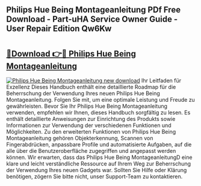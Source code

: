 ## Philips Hue Being Montageanleitung PDf Free Download - Part-uHA Service Owner Guide - User Repair Edition Qw6Kw

# <h2><a href="http://df6zup.blite.top/?on=Philips+Hue+Being+Montageanleitung">🔗Download 👉🔴 Philips Hue Being Montageanleitung</a></h2>

[![Philips Hue Being Montageanleitung new download](https://i.imgur.com/lujVjoI.png)](http://df6zup.blite.top/?on=Philips+Hue+Being+Montageanleitung)
Ihr Leitfaden für Exzellenz Dieses Handbuch enthält eine detaillierte Roadmap für die Beherrschung der Verwendung Ihres neuen Philips Hue Being Montageanleitung. Folgen Sie mit, um eine optimale Leistung und Freude zu gewährleisten. Bevor Sie Ihr Philips Hue Being Montageanleitung verwenden, empfehlen wir Ihnen, dieses Handbuch sorgfältig zu lesen. Es enthält detaillierte Anweisungen zur Einrichtung des Produkts sowie Informationen zur Verwendung der verschiedenen Funktionen und Möglichkeiten. Zu den erweiterten Funktionen von Philips Hue Being Montageanleitung gehören Objekterkennung, Scannen von Fingerabdrücken, anpassbare Profile und automatisierte Aufgaben, auf die alle über die Benutzeroberfläche zugegriffen und angepasst werden können. Wir erwarten, dass das Philips Hue Being MontageanleitungD eine klare und leicht verständliche Ressource auf Ihrem Weg zur Beherrschung der Verwendung Ihres neuen Gadgets war. Sollten Sie Hilfe oder Klärung benötigen, zögern Sie bitte nicht, unser Support-Team zu kontaktieren.

